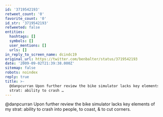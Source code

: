 ```yaml
---
id: '3719542193'
retweet_count: '0'
favorite_count: '0'
id_str: '3719542193'
retweeted: false
entities:
  hashtags: []
  symbols: []
  user_mentions: []
  urls: []
in_reply_to_screen_name: dcindc19
original_url: https://twitter.com/benbalter/status/3719542193
date: '2009-09-02T21:39:38.000Z'
sitemap: false
robots: noindex
reply: true
title: >-
  @danpcurran Upon further review the bike simulator lacks key elements of my
  strat: ability to crash …
---
```


@danpcurran Upon further review the bike simulator lacks key elements of my strat: ability to crash into people, to coast, & to cut corners.